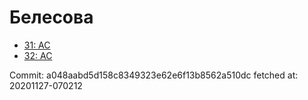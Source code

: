 # Белесова
- [31: AC](31.md)
- [32: AC](32.md)

Commit: a048aabd5d158c8349323e62e6f13b8562a510dc
 fetched at: 20201127-070212
